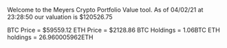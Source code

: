 Welcome to the Meyers Crypto Portfolio Value tool. 
As of 04/02/21 at 23:28:50 our valuation is $120526.75 

BTC Price = $59559.12
 ETH Price = $2128.86
BTC Holdings = 1.06BTC
 ETH holdings = 26.960005962ETH 
